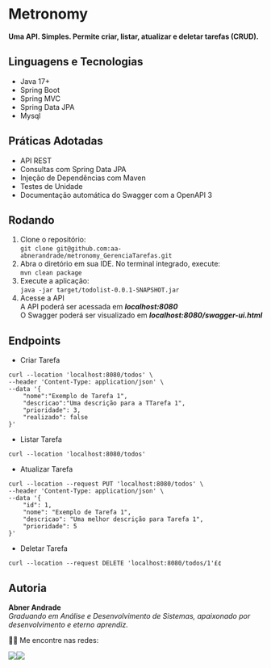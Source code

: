 # Metronomy


**Uma API. Simples. Permite criar, listar, atualizar e deletar tarefas (CRUD).**

## Linguagens e Tecnologias
- Java 17+ 
- Spring Boot
- Spring MVC
- Spring Data JPA
- Mysql


## Práticas Adotadas
- API REST
- Consultas com Spring Data JPA
- Injeção de Dependências com Maven
- Testes de Unidade
- Documentação automática do Swagger com a OpenAPI 3


## Rodando
1. Clone o repositório:
<br> ```git clone git@github.com:aa-abnerandrade/metronomy_GerenciaTarefas.git```
2. Abra o diretório em sua IDE. No terminal integrado, execute:
<br>```mvn clean package```
4. Execute a aplicação:
<br> ```java -jar target/todolist-0.0.1-SNAPSHOT.jar```
5. Acesse a API
<br> A API poderá ser acessada em **_localhost:8080_** 
<br> O Swagger poderá ser visualizado em **_localhost:8080/swagger-ui.html_**


## Endpoints

- Criar Tarefa
```cURL 
curl --location 'localhost:8080/todos' \
--header 'Content-Type: application/json' \
--data '{
    "nome":"Exemplo de Tarefa 1",
    "descricao":"Uma descrição para a TTarefa 1",
    "prioridade": 3,
    "realizado": false
}'
```
- Listar Tarefa
```cURL 
curl --location 'localhost:8080/todos'
```
- Atualizar Tarefa
```cURL 
curl --location --request PUT 'localhost:8080/todos' \
--header 'Content-Type: application/json' \
--data '{
    "id": 1,
    "nome": "Exemplo de Tarefa 1",
    "descricao": "Uma melhor descrição para Tarefa 1",
    "prioridade": 5
}'
```
- Deletar Tarefa
```cURL 
curl --location --request DELETE 'localhost:8080/todos/1'£¢
```

## Autoria

**Abner Andrade** 
<br>_Graduando em Análise e Desenvolvimento de Sistemas, apaixonado por desenvolvimento e eterno aprendiz._

👋🏽 Me encontre nas redes:
<div style="display: flex">
<a href = "https://www.linkedin.com/in/abnerandrade/"><img src="https://img.icons8.com/color/64/null/linkedin-circled--v1.png" target="_blank"></a>
<a href = "https://api.whatsapp.com/send?phone=5521973257039&text=Oi,%20Abner.%20Curti%20tua%20Pokedex.%20%20Vamos%20trabalhar%20juntos?"><img src="https://img.icons8.com/color/64/null/whatsapp--v1.png" target="_blank"></a>
</div>